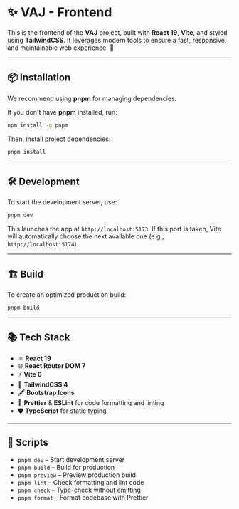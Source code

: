# ✨ VAJ - Frontend

This is the frontend of the **VAJ** project, built with **React 19**, **Vite**, and styled using **TailwindCSS**. It leverages modern tools to ensure a fast, responsive, and maintainable web experience. 🚀

---

## 📦 Installation

We recommend using **pnpm** for managing dependencies.

If you don't have **pnpm** installed, run:

```bash
npm install -g pnpm
```

Then, install project dependencies:

```bash
pnpm install
```

---

## 🛠️ Development

To start the development server, use:

```bash
pnpm dev
```

This launches the app at `http://localhost:5173`. If this port is taken, Vite will automatically choose the next available one (e.g., `http://localhost:5174`).

---

## 🏗️ Build

To create an optimized production build:

```bash
pnpm build
```

---

## 📚 Tech Stack

- ⚛ **React 19**
- 🌐 **React Router DOM 7**
- ⚡ **Vite 6**
- 🎨 **TailwindCSS 4**
- 🖋 **Bootstrap Icons**
- 🧹 **Prettier** & **ESLint** for code formatting and linting
- 🛡 **TypeScript** for static typing

---

## 📜 Scripts

- `pnpm dev` – Start development server
- `pnpm build` – Build for production
- `pnpm preview` – Preview production build
- `pnpm lint` – Check formatting and lint code
- `pnpm check` – Type-check without emitting
- `pnpm format` – Format codebase with Prettier
